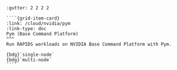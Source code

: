 `````{grid} 1 2 2 3
:gutter: 2 2 2 2

````{grid-item-card}
:link: /cloud/nvidia/pym
:link-type: doc
Pym (Base Command Platform)
^^^
Run RAPIDS workloads on NVIDIA Base Command Platform with Pym.

{bdg}`single-node`
{bdg}`multi-node`
````

`````
